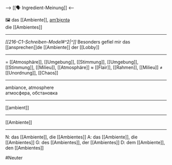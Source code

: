--> [[🗣️ Ingredient-Meinung]] <--

🖼️ das [[Ambiente]], [amˈbi̯ɛntə](https://youglish.com/pronounce/Ambiente/german)  
die [[Ambientes]]

---
*[[216-C1-Schreiben-Model#^2|^]]* Besonders gefiel mir das [[ansprechen]]de [[Ambiente]] der [[Lobby]]

---
= [[Atmosphäre]], [[Umgebung]], [[Stimmung]], [[Umgebung]], [[Stimmung]], [[Milieu]], [[Atmosphäre]]
≈ [[Flair]], [[Rahmen]], [[Milieu]]
≠ [[Unordnung]], [[Chaos]]

---
ambiance, atmosphere  
атмосфера, обстановка

---
[[ambient]]

---
[[Ambiente]]


---
N: das [[Ambiente]], die [[Ambientes]]
A: das [[Ambiente]], die [[Ambientes]]
G: des [[Ambientes]], der [[Ambientes]]
D: dem [[Ambiente]], den [[Ambientes]]

#Neuter 